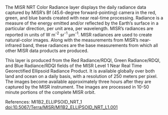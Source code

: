 The MISR NRT Color Radiance layer displays the daily radiance data captured by MISR’s Bf (45.6-degree forward-pointing) camera in the red, green, and blue bands created with near real-time processing. Radiance is a measure of the energy emitted and/or reflected by the Earth’s surface in a particular direction, per unit area, per wavelength. MISR’s radiances are reported in units of W m<sup>-2</sup> sr<sup>-1</sup> µm<sup>-1</sup>. MISR radiances are used to create natural-color images. Along with the measurements from MISR’s near-infrared band, these radiances are the base measurements from which all other MISR data products are produced.

This layer is produced from the Red Radiance/RDQI, Green Radiance/RDQI, and Blue Radiance/RDQI fields of the MISR Level 1 Near Real Time Georectified Ellipsoid Radiance Product. It is available globally over both land and ocean on a daily basis, with a resolution of 250 meters per pixel. The images become available approximately three hours after they are captured by the MISR instrument. The images are processed in 10-50 minute portions of the complete MISR orbit.

References: MI1B2_ELLIPSOID_NRT_1 [doi:10.5067/Terra/MISR/MI1B2_ELLIPSOID_NRT_L1.001](https://doi.org/10.5067/Terra/MISR/MI1B2_ELLIPSOID_NRT_L1.001)